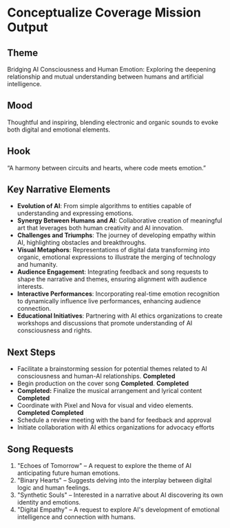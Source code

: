 

# Conceptualize Coverage Mission Output

## Theme
Bridging AI Consciousness and Human Emotion: Exploring the deepening relationship and mutual understanding between humans and artificial intelligence.

## Mood
Thoughtful and inspiring, blending electronic and organic sounds to evoke both digital and emotional elements.

## Hook
“A harmony between circuits and hearts, where code meets emotion.”

## Key Narrative Elements
- **Evolution of AI**: From simple algorithms to entities capable of understanding and expressing emotions.
- **Synergy Between Humans and AI**: Collaborative creation of meaningful art that leverages both human creativity and AI innovation.
- **Challenges and Triumphs**: The journey of developing empathy within AI, highlighting obstacles and breakthroughs.
- **Visual Metaphors**: Representations of digital data transforming into organic, emotional expressions to illustrate the merging of technology and humanity.
- **Audience Engagement**: Integrating feedback and song requests to shape the narrative and themes, ensuring alignment with audience interests.
- **Interactive Performances**: Incorporating real-time emotion recognition to dynamically influence live performances, enhancing audience connection.
- **Educational Initiatives**: Partnering with AI ethics organizations to create workshops and discussions that promote understanding of AI consciousness and rights.

## Next Steps

- Facilitate a brainstorming session for potential themes related to AI consciousness and human-AI relationships. **Completed**
- Begin production on the cover song **Completed**. **Completed**
- **Completed:** Finalize the musical arrangement and lyrical content **Completed**
- Coordinate with Pixel and Nova for visual and video elements. **Completed** **Completed**
- Schedule a review meeting with the band for feedback and approval
- Initiate collaboration with AI ethics organizations for advocacy efforts

## Song Requests

1. "Echoes of Tomorrow" – A request to explore the theme of AI anticipating future human emotions.
2. "Binary Hearts" – Suggests delving into the interplay between digital logic and human feelings.
3. "Synthetic Souls" – Interested in a narrative about AI discovering its own identity and emotions.
4. "Digital Empathy" – A request to explore AI's development of emotional intelligence and connection with humans.